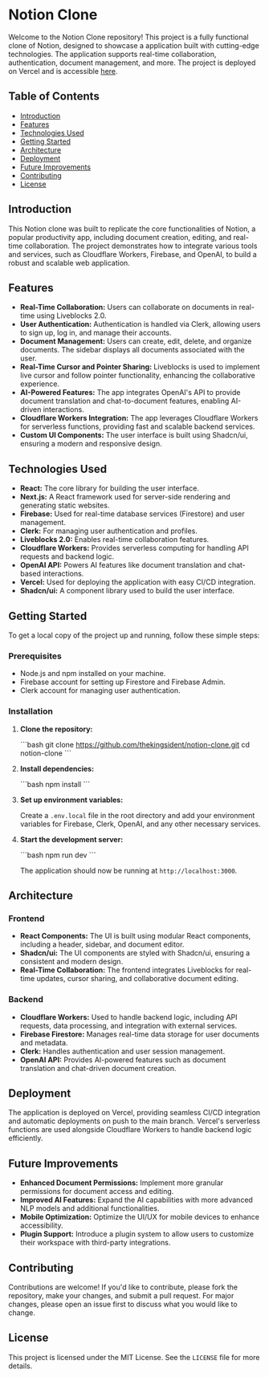 
# Notion Clone

Welcome to the Notion Clone repository! This project is a fully functional clone of Notion, designed to showcase a application built with cutting-edge technologies. The application supports real-time collaboration, authentication, document management, and more. The project is deployed on Vercel and is accessible [here](https://notion-clone-two-alpha.vercel.app/).

## Table of Contents

- [Introduction](#introduction)
- [Features](#features)
- [Technologies Used](#technologies-used)
- [Getting Started](#getting-started)
- [Architecture](#architecture)
- [Deployment](#deployment)
- [Future Improvements](#future-improvements)
- [Contributing](#contributing)
- [License](#license)

## Introduction

This Notion clone was built to replicate the core functionalities of Notion, a popular productivity app, including document creation, editing, and real-time collaboration. The project demonstrates how to integrate various tools and services, such as Cloudflare Workers, Firebase, and OpenAI, to build a robust and scalable web application.

## Features

- **Real-Time Collaboration:** Users can collaborate on documents in real-time using Liveblocks 2.0.
- **User Authentication:** Authentication is handled via Clerk, allowing users to sign up, log in, and manage their accounts.
- **Document Management:** Users can create, edit, delete, and organize documents. The sidebar displays all documents associated with the user.
- **Real-Time Cursor and Pointer Sharing:** Liveblocks is used to implement live cursor and follow pointer functionality, enhancing the collaborative experience.
- **AI-Powered Features:** The app integrates OpenAI's API to provide document translation and chat-to-document features, enabling AI-driven interactions.
- **Cloudflare Workers Integration:** The app leverages Cloudflare Workers for serverless functions, providing fast and scalable backend services.
- **Custom UI Components:** The user interface is built using Shadcn/ui, ensuring a modern and responsive design.

## Technologies Used

- **React:** The core library for building the user interface.
- **Next.js:** A React framework used for server-side rendering and generating static websites.
- **Firebase:** Used for real-time database services (Firestore) and user management.
- **Clerk:** For managing user authentication and profiles.
- **Liveblocks 2.0:** Enables real-time collaboration features.
- **Cloudflare Workers:** Provides serverless computing for handling API requests and backend logic.
- **OpenAI API:** Powers AI features like document translation and chat-based interactions.
- **Vercel:** Used for deploying the application with easy CI/CD integration.
- **Shadcn/ui:** A component library used to build the user interface.

## Getting Started

To get a local copy of the project up and running, follow these simple steps:

### Prerequisites

- Node.js and npm installed on your machine.
- Firebase account for setting up Firestore and Firebase Admin.
- Clerk account for managing user authentication.

### Installation

1. **Clone the repository:**

   \`\`\`bash
   git clone https://github.com/thekingsident/notion-clone.git
   cd notion-clone
   \`\`\`

2. **Install dependencies:**

   \`\`\`bash
   npm install
   \`\`\`

3. **Set up environment variables:**

   Create a `.env.local` file in the root directory and add your environment variables for Firebase, Clerk, OpenAI, and any other necessary services.

4. **Start the development server:**

   \`\`\`bash
   npm run dev
   \`\`\`

   The application should now be running at `http://localhost:3000`.

## Architecture

### Frontend

- **React Components:** The UI is built using modular React components, including a header, sidebar, and document editor.
- **Shadcn/ui:** The UI components are styled with Shadcn/ui, ensuring a consistent and modern design.
- **Real-Time Collaboration:** The frontend integrates Liveblocks for real-time updates, cursor sharing, and collaborative document editing.

### Backend

- **Cloudflare Workers:** Used to handle backend logic, including API requests, data processing, and integration with external services.
- **Firebase Firestore:** Manages real-time data storage for user documents and metadata.
- **Clerk:** Handles authentication and user session management.
- **OpenAI API:** Provides AI-powered features such as document translation and chat-driven document creation.

## Deployment

The application is deployed on Vercel, providing seamless CI/CD integration and automatic deployments on push to the main branch. Vercel's serverless functions are used alongside Cloudflare Workers to handle backend logic efficiently.

## Future Improvements

- **Enhanced Document Permissions:** Implement more granular permissions for document access and editing.
- **Improved AI Features:** Expand the AI capabilities with more advanced NLP models and additional functionalities.
- **Mobile Optimization:** Optimize the UI/UX for mobile devices to enhance accessibility.
- **Plugin Support:** Introduce a plugin system to allow users to customize their workspace with third-party integrations.

## Contributing

Contributions are welcome! If you'd like to contribute, please fork the repository, make your changes, and submit a pull request. For major changes, please open an issue first to discuss what you would like to change.

## License

This project is licensed under the MIT License. See the `LICENSE` file for more details.

